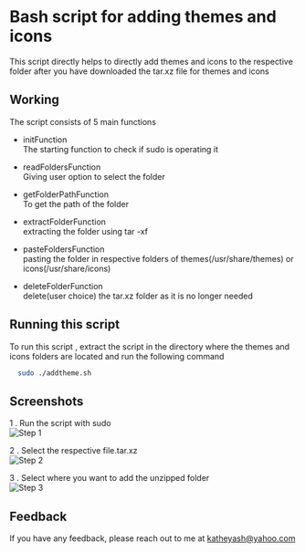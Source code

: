 
# Bash script for adding themes and icons 

This script directly helps to directly add themes and icons to the respective folder after
you have downloaded the tar.xz file for themes and icons
## Working

The script consists of 5 main functions

-	initFunction \
    The starting function to check if sudo is operating it 

- readFoldersFunction \
    Giving user option to select the folder 
    
- getFolderPathFunction \
    To get the path of the folder

- extractFolderFunction \
    extracting the folder using tar -xf

- pasteFoldersFunction \
    pasting the folder in respective folders of themes(/usr/share/themes) or icons(/usr/share/icons)

- deleteFolderFunction \
    delete(user choice) the tar.xz folder as it is no longer needed     
## Running this script

To run this script , 
extract the script in the directory where the themes and icons folders are located and run the following command


```bash
  sudo ./addtheme.sh 
```


## Screenshots

1 . Run the script with sudo \
![Step 1](https://raw.githubusercontent.com/yashkathe/script-for-adding-themes-and-icons/master/assets/step1.gif)

2 . Select the respective file.tar.xz \
![Step 2](https://raw.githubusercontent.com/yashkathe/script-for-adding-themes-and-icons/master/assets/step2.gif)

3 . Select where you want to add the unzipped folder \
![Step 3](https://raw.githubusercontent.com/yashkathe/script-for-adding-themes-and-icons/master/assets/step3.gif)

## Feedback

If you have any feedback, please reach out to me at katheyash@yahoo.com
